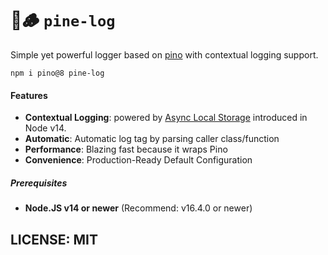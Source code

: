 # 🌲🪵 `pine-log`

Simple yet powerful logger based on [pino](https://github.com/pinojs/pino) with contextual logging support.

```
npm i pino@8 pine-log
```

#### Features

 * **Contextual Logging**: powered by [Async Local Storage](https://nodejs.org/api/async_hooks.html) introduced in Node v14.
 * **Automatic**: Automatic log tag by parsing caller class/function
 * **Performance**: Blazing fast because it wraps Pino
 * **Convenience**: Production-Ready Default Configuration


##### Prerequisites

* **Node.JS v14 or newer** (Recommend: v16.4.0 or newer)



## LICENSE: MIT